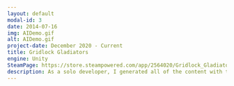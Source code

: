 ```yaml
---
layout: default
modal-id: 3
date: 2014-07-16
img: AIDemo.gif
alt: AIDemo.gif
project-date: December 2020 - Current
title: Gridlock Gladiators
engine: Unity
SteamPage: https://store.steampowered.com/app/2564020/Gridlock_Gladiators/
description: As a solo developer, I generated all of the content with the exception of some art assets. In order to test some game mechanics, I programmed an AI that uses a modified version of monte carlo tree search to learn how to play the game. I also created tools using Unity editor scripting to increase efficiency in animation, character creation, and UI development.
---
```

